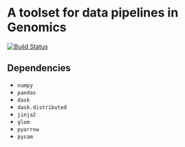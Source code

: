 

# A toolset for data pipelines in Genomics
[![Build Status](https://travis-ci.com/suvayu/genome-genie.svg?branch=master)](https://travis-ci.com/suvayu/genome-genie)

## Dependencies

- `numpy`
- `pandas`
- `dask`
- `dask.distributed`
- `jinja2`
- `glom`
- `pyarrow`
- `pysam`
